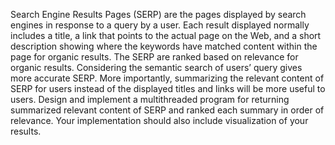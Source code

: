 Search Engine Results Pages (SERP) are the pages displayed by search engines in response to a query by a user. Each result displayed normally includes a title, a link that points to the actual page on the Web, and a short description showing where the keywords have matched content within the page for organic results. The SERP are ranked based on relevance for organic results. Considering the semantic search of users’ query gives more accurate SERP. More importantly, summarizing the relevant content of SERP for users instead of the displayed titles and links will be more useful to users.
Design and implement a multithreaded program for returning summarized relevant content of SERP and ranked each summary in order of relevance. Your implementation should also include visualization of your results.

